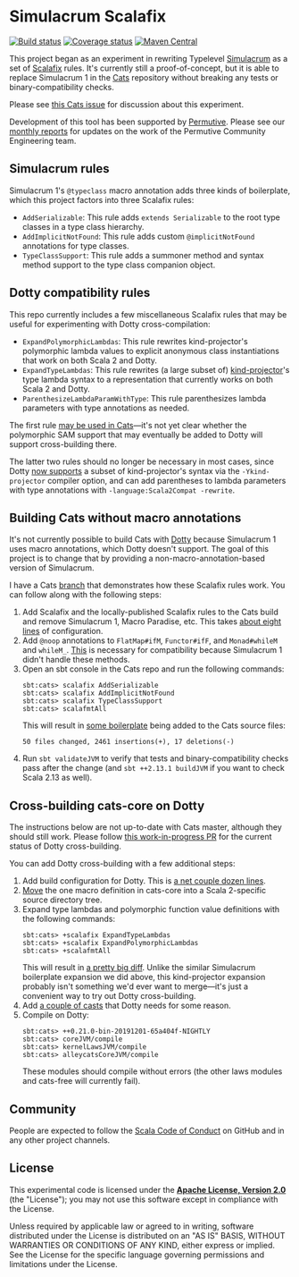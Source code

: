 # Simulacrum Scalafix

[![Build status](https://img.shields.io/travis/typelevel/simulacrum-scalafix/master.svg)](https://travis-ci.org/typelevel/simulacrum-scalafix)
[![Coverage status](https://img.shields.io/codecov/c/github/typelevel/simulacrum-scalafix/master.svg)](https://codecov.io/github/typelevel/simulacrum-scalafix)
[![Maven Central](https://img.shields.io/maven-central/v/org.typelevel/simulacrum-scalafix-annotations_2.13.svg)](https://maven-badges.herokuapp.com/maven-central/org.typelevel/simulacrum-scalafix-annotations_2.13)

This project began as an experiment in rewriting Typelevel [Simulacrum][simulacrum] as a set of
[Scalafix][scalafix] rules. It's currently still a proof-of-concept, but it is able to replace
Simulacrum 1 in the [Cats][cats] repository without breaking any tests or binary-compatibility checks.

Please see [this Cats issue](https://github.com/typelevel/cats/issues/3192) for discussion about this experiment.

Development of this tool has been supported by [Permutive][permutive]. Please see our [monthly
reports][permutive-medium] for updates on the work of the Permutive Community Engineering team.

## Simulacrum rules

Simulacrum 1's `@typeclass` macro annotation adds three kinds of boilerplate, which this project
factors into three Scalafix rules:

* `AddSerializable`: This rule adds `extends Serializable` to the root type classes in a type class hierarchy.
* `AddImplicitNotFound`: This rule adds custom `@implicitNotFound` annotations for type classes.
* `TypeClassSupport`: This rule adds a summoner method and syntax method support to the type class companion object.

## Dotty compatibility rules

This repo currently includes a few miscellaneous Scalafix rules that may be useful for experimenting
with Dotty cross-compilation:

* `ExpandPolymorphicLambdas`: This rule rewrites kind-projector's polymorphic lambda values to
  explicit anonymous class instantiations that work on both Scala 2 and Dotty.
* `ExpandTypeLambdas`: This rule rewrites (a large subset of) [kind-projector][kind-projector]'s
  type lambda syntax to a representation that currently works on both Scala 2 and Dotty.
* `ParenthesizeLambdaParamWithType`: This rule parenthesizes lambda parameters with type annotations
  as needed.

The first rule [may be used in Cats](https://github.com/typelevel/cats/pull/3193)—it's not yet clear
whether the polymorphic SAM support that may eventually be added to Dotty will support
cross-building there.

The latter two rules should no longer be necessary in most cases, since Dotty
[now supports][dotty-kind-projector] a subset of kind-projector's syntax via the `-Ykind-projector`
compiler option, and can add parentheses to lambda parameters with type annotations with
`-language:Scala2Compat -rewrite`.


## Building Cats without macro annotations

It's not currently possible to build Cats with [Dotty][dotty] because Simulacrum 1 uses macro
annotations, which Dotty doesn't support. The goal of this project is to change that by providing a
non-macro-annotation-based version of Simulacrum.

I have a Cats [branch](https://github.com/travisbrown/cats/tree/demo/simulacrum-scalafix) that
demonstrates how these Scalafix rules work. You can follow along with the following steps:

1. Add Scalafix and the locally-published Scalafix rules to the Cats build and remove Simulacrum 1, Macro Paradise, etc.
   This takes [about eight lines](https://github.com/travisbrown/cats/commit/4f6d5c25892e5b07c57b1a8980eb8fc9d0869dae)
   of configuration.
2. Add `@noop` annotations to `FlatMap#ifM`, `Functor#ifF`, and `Monad#whileM` and `whileM_`.
   [This](https://github.com/travisbrown/cats/commit/69d91a0d4ec5987132b936ad6b24351dbd2ee3f8) is necessary for
   compatibility because Simulacrum 1 didn't handle these methods.
3. Open an sbt console in the Cats repo and run the following commands:
   ```
   sbt:cats> scalafix AddSerializable
   sbt:cats> scalafix AddImplicitNotFound
   sbt:cats> scalafix TypeClassSupport
   sbt:cats> scalafmtAll
   ```
   This will result in [some boilerplate](https://github.com/travisbrown/cats/commit/a891d38104bfcc585b22a2c8ed65602fb4e13155) being added to the Cats source files:
   ```
   50 files changed, 2461 insertions(+), 17 deletions(-)
   ```
4. Run `sbt validateJVM` to verify that tests and binary-compatibility checks pass after the change
   (and `sbt ++2.13.1 buildJVM` if you want to check Scala 2.13 as well).

## Cross-building cats-core on Dotty

The instructions below are not up-to-date with Cats master, although they should still work.
Please follow [this work-in-progress PR](https://github.com/typelevel/cats/pull/3269) for the
current status of Dotty cross-building.

You can add Dotty cross-building with a few additional steps:

1. Add build configuration for Dotty. This is [a net couple dozen lines](https://github.com/travisbrown/cats/commit/53165d502d03e5e8f8555a89aad066ebcb9eb943).
2. [Move](https://github.com/travisbrown/cats/commit/f304311574ec05d16f4cf8139bffc9e64c833829) the one macro definition in cats-core into a Scala 2-specific source directory tree.
3. Expand type lambdas and polymorphic function value definitions with the following commands:
   ```
   sbt:cats> +scalafix ExpandTypeLambdas
   sbt:cats> +scalafix ExpandPolymorphicLambdas
   sbt:cats> +scalafmtAll
   ```
   This will result in [a pretty big diff](https://github.com/travisbrown/cats/commit/ef1c4824564a5660e0faa54b8a05e934136d84ac).
   Unlike the similar Simulacrum boilerplate expansion we did above, this kind-projector expansion
   probably isn't something we'd ever want to merge—it's just a convenient way to try out Dotty
   cross-building.
4. Add [a couple of casts](https://github.com/travisbrown/cats/commit/0ba32c7f873a59f3088d54ac6751e3a0aa0c952a) that Dotty needs for some reason.
5. Compile on Dotty:
   ```
   sbt:cats> ++0.21.0-bin-20191201-65a404f-NIGHTLY
   sbt:cats> coreJVM/compile
   sbt:cats> kernelLawsJVM/compile
   sbt:cats> alleycatsCoreJVM/compile
   ```
   These modules should compile without errors (the other laws modules and cats-free will currently fail).

## Community

People are expected to follow the [Scala Code of Conduct][code-of-conduct] on GitHub and in any
other project channels.

## License

This experimental code is licensed under the **[Apache License, Version 2.0][apache]**
(the "License"); you may not use this software except in compliance with the
License.

Unless required by applicable law or agreed to in writing, software
distributed under the License is distributed on an "AS IS" BASIS,
WITHOUT WARRANTIES OR CONDITIONS OF ANY KIND, either express or implied.
See the License for the specific language governing permissions and
limitations under the License.

[apache]: http://www.apache.org/licenses/LICENSE-2.0
[cats]: https://github.com/typelevel/cats
[code-of-conduct]: https://www.scala-lang.org/conduct.html
[contributing]: https://circe.github.io/circe/contributing.html
[dotty]: https://dotty.epfl.ch/
[dotty-kind-projector]: https://github.com/lampepfl/dotty/pull/7775
[kind-projector]: https://github.com/typelevel/kind-projector
[permutive]: https://permutive.com/
[permutive-medium]: https://medium.com/permutive
[scalafix]: https://github.com/scalacenter/scalafix
[simulacrum]: https://github.com/typelevel/simulacrum
